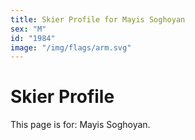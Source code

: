 ```yaml
---
title: Skier Profile for Mayis Soghoyan
sex: "M"
id: "1984"
image: "/img/flags/arm.svg" 
---
```


# Skier Profile

This page is for: Mayis Soghoyan.
    